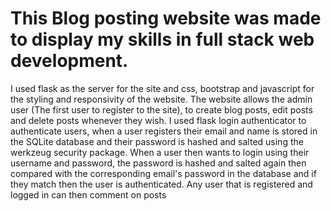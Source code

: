 <h1 style="text-align: centre">This Blog posting website was made to display my skills in full stack web development.</h1>

I used flask as the server for the site and css, bootstrap and javascript for the styling and responsivity of the website. The website allows the admin user (The first user to register to the site), to create blog posts, edit posts and delete posts whenever they wish. I used flask login authenticator to authenticate users, when a user registers their email and name is stored in the SQLite database and their password is hashed and salted using the werkzeug security package. When a user then wants to login using their username and password, the password is hashed and salted again then compared with the corresponding email's password in the database and if they match then the user is authenticated. Any user that is registered and logged in can then comment on posts 
